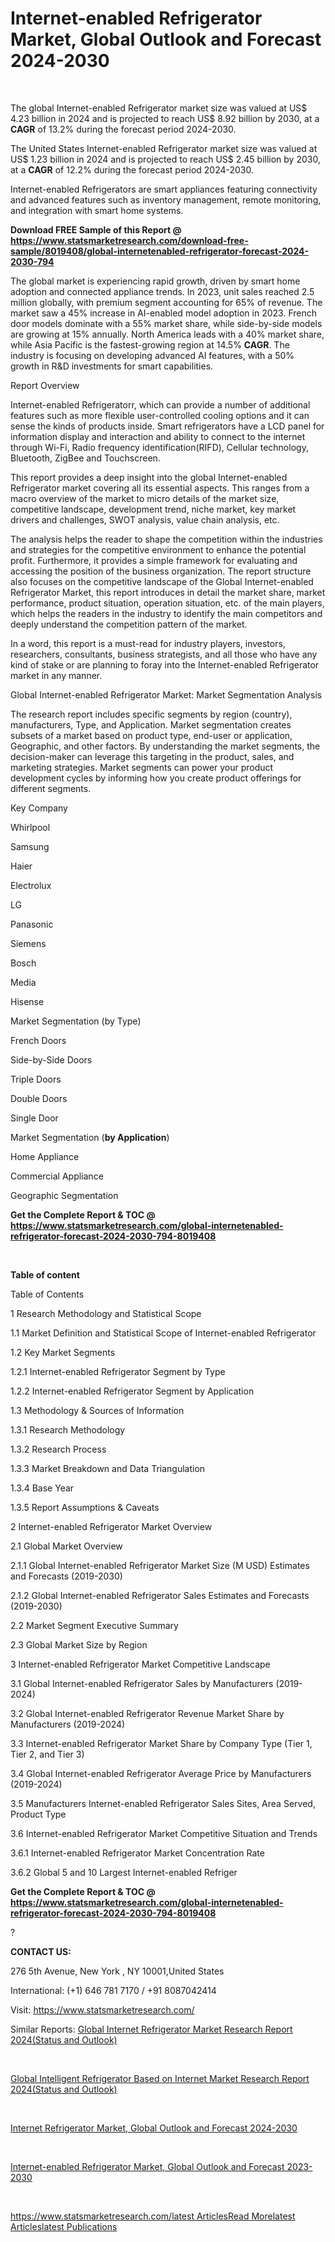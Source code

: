 <h1>Internet-enabled Refrigerator Market, Global Outlook and Forecast 2024-2030</h1><br/><p>The global Internet-enabled Refrigerator market size was valued at US$ 4.23 billion in 2024 and is projected to reach US$ 8.92 billion by 2030, at a <strong>CAGR</strong> of 13.2% during the forecast period 2024-2030.</p>
 
 
 
 <p>The United States Internet-enabled Refrigerator market size was valued at US$ 1.23 billion in 2024 and is projected to reach US$ 2.45 billion by 2030, at a <strong>CAGR</strong> of 12.2% during the forecast period 2024-2030.</p>
 
 
 
 <p>Internet-enabled Refrigerators are smart appliances featuring connectivity and advanced features such as inventory management, remote monitoring, and integration with smart home systems.</p>
 
 
 
 <p><strong>Download FREE Sample of this Report @ <a href="https://www.statsmarketresearch.com/download-free-sample/8019408/global-internetenabled-refrigerator-forecast-2024-2030-794">https://www.statsmarketresearch.com/download-free-sample/8019408/global-internetenabled-refrigerator-forecast-2024-2030-794</a></strong></p>
 
 
 
 <p>The global market is experiencing rapid growth, driven by smart home adoption and connected appliance trends. In 2023, unit sales reached 2.5 million globally, with premium segment accounting for 65% of revenue. The market saw a 45% increase in AI-enabled model adoption in 2023. French door models dominate with a 55% market share, while side-by-side models are growing at 15% annually. North America leads with a 40% market share, while Asia Pacific is the fastest-growing region at 14.5% <strong>CAGR</strong>. The industry is focusing on developing advanced AI features, with a 50% growth in R&D investments for smart capabilities.</p>
 
 
 
 <p>Report Overview</p>
 
 
 
 <p>Internet-enabled Refrigeratorr, which can provide a number of additional features such as more flexible user-controlled cooling options and it can sense the kinds of products inside. Smart refrigerators have a LCD panel for information display and interaction and ability to connect to the internet through Wi-Fi, Radio frequency identification(RIFD), Cellular technology, Bluetooth, ZigBee and Touchscreen.</p>
 
 
 
 <p>This report provides a deep insight into the global Internet-enabled Refrigerator market covering all its essential aspects. This ranges from a macro overview of the market to micro details of the market size, competitive landscape, development trend, niche market, key market drivers and challenges, SWOT analysis, value chain analysis, etc.</p>
 
 
 
 <p>The analysis helps the reader to shape the competition within the industries and strategies for the competitive environment to enhance the potential profit. Furthermore, it provides a simple framework for evaluating and accessing the position of the business organization. The report structure also focuses on the competitive landscape of the Global Internet-enabled Refrigerator Market, this report introduces in detail the market share, market performance, product situation, operation situation, etc. of the main players, which helps the readers in the industry to identify the main competitors and deeply understand the competition pattern of the market.</p>
 
 
 
 <p>In a word, this report is a must-read for industry players, investors, researchers, consultants, business strategists, and all those who have any kind of stake or are planning to foray into the Internet-enabled Refrigerator market in any manner.</p>
 
 
 
 <p>Global Internet-enabled Refrigerator Market: Market Segmentation Analysis</p>
 
 
 
 <p>The research report includes specific segments by region (country), manufacturers, Type, and Application. Market segmentation creates subsets of a market based on product type, end-user or application, Geographic, and other factors. By understanding the market segments, the decision-maker can leverage this targeting in the product, sales, and marketing strategies. Market segments can power your product development cycles by informing how you create product offerings for different segments.</p>
 
 
 
 <p>Key Company</p>
 
 
 
 <p>Whirlpool</p>
 
 
 
 <p>Samsung</p>
 
 
 
 <p>Haier</p>
 
 
 
 <p>Electrolux</p>
 
 
 
 <p>LG</p>
 
 
 
 <p>Panasonic</p>
 
 
 
 <p>Siemens</p>
 
 
 
 <p>Bosch</p>
 
 
 
 <p>Media</p>
 
 
 
 <p>Hisense</p>
 
 
 
 <p>Market Segmentation (by Type)</p>
 
 
 
 <p>French Doors</p>
 
 
 
 <p>Side-by-Side Doors</p>
 
 
 
 <p>Triple Doors</p>
 
 
 
 <p>Double Doors</p>
 
 
 
 <p>Single Door</p>
 
 
 
 <p>Market Segmentation (<strong>by Application</strong>)</p>
 
 
 
 <p>Home Appliance</p>
 
 
 
 <p>Commercial Appliance</p>
 
 
 
 <p>Geographic Segmentation</p>
 
 
 
 <div><b>Get the Complete Report & TOC @ <a href="https://www.statsmarketresearch.com/global-internetenabled-refrigerator-forecast-2024-2030-794-8019408">https://www.statsmarketresearch.com/global-internetenabled-refrigerator-forecast-2024-2030-794-8019408</a></b></div>
 
 
 
 <p><br />
 
 <b>Table of content</b></p>
 
 
 
 <p>Table of Contents<br />
 
 1 Research Methodology and Statistical Scope<br />
 
 1.1 Market Definition and Statistical Scope of Internet-enabled Refrigerator<br />
 
 1.2 Key Market Segments<br />
 
 1.2.1 Internet-enabled Refrigerator Segment by Type<br />
 
 1.2.2 Internet-enabled Refrigerator Segment by Application<br />
 
 1.3 Methodology & Sources of Information<br />
 
 1.3.1 Research Methodology<br />
 
 1.3.2 Research Process<br />
 
 1.3.3 Market Breakdown and Data Triangulation<br />
 
 1.3.4 Base Year<br />
 
 1.3.5 Report Assumptions & Caveats<br />
 
 2 Internet-enabled Refrigerator Market Overview<br />
 
 2.1 Global Market Overview<br />
 
 2.1.1 Global Internet-enabled Refrigerator Market Size (M USD) Estimates and Forecasts (2019-2030)<br />
 
 2.1.2 Global Internet-enabled Refrigerator Sales Estimates and Forecasts (2019-2030)<br />
 
 2.2 Market Segment Executive Summary<br />
 
 2.3 Global Market Size by Region<br />
 
 3 Internet-enabled Refrigerator Market Competitive Landscape<br />
 
 3.1 Global Internet-enabled Refrigerator Sales by Manufacturers (2019-2024)<br />
 
 3.2 Global Internet-enabled Refrigerator Revenue Market Share by Manufacturers (2019-2024)<br />
 
 3.3 Internet-enabled Refrigerator Market Share by Company Type (Tier 1, Tier 2, and Tier 3)<br />
 
 3.4 Global Internet-enabled Refrigerator Average Price by Manufacturers (2019-2024)<br />
 
 3.5 Manufacturers Internet-enabled Refrigerator Sales Sites, Area Served, Product Type<br />
 
 3.6 Internet-enabled Refrigerator Market Competitive Situation and Trends<br />
 
 3.6.1 Internet-enabled Refrigerator Market Concentration Rate<br />
 
 3.6.2 Global 5 and 10 Largest Internet-enabled Refriger</p>
 
 
 
 <div><b>Get the Complete Report & TOC @ <a href="https://www.statsmarketresearch.com/global-internetenabled-refrigerator-forecast-2024-2030-794-8019408">https://www.statsmarketresearch.com/global-internetenabled-refrigerator-forecast-2024-2030-794-8019408</a></b></div>
 
 
 
 <p>? </p>
 
 
 
 <p><b>CONTACT US:</b><br />
 
 276 5th Avenue, New York , NY 10001,United States<br />
 
 International: (+1) 646 781 7170 / +91 8087042414<br />
 
 Visit: <a href="https://www.statsmarketresearch.com/">https://www.statsmarketresearch.com/</a><br />
 
 Similar Reports: <a href="https://www.statsmarketresearch.com/global-internetenabled-refrigerator-forecast-2024-2030-794-8019408">Global Internet Refrigerator Market Research Report 2024(Status and Outlook)</a><br />
 
 <br />
 
 <a href="https://www.statsmarketresearch.com/global-internetenabled-refrigerator-forecast-2024-2030-794-8019408">Global Intelligent Refrigerator Based on Internet Market Research Report 2024(Status and Outlook)</a><br />
 
 <br />
 
 <a href="https://www.statsmarketresearch.com/global-internetenabled-refrigerator-forecast-2024-2030-794-8019408">Internet Refrigerator Market, Global Outlook and Forecast 2024-2030</a><br />
 
 <br />
 
 <a href="https://www.statsmarketresearch.com/global-internetenabled-refrigerator-forecast-2024-2030-794-8019408">Internet-enabled Refrigerator Market, Global Outlook and Forecast 2023-2030</a><br />
 
 <br />
 
 <a href="https://gyeongbokgung.com">https://www.statsmarketresearch.com/</a><a href="https://hallyeomaritime.com">latest Articles</a><a href="https://jingwansa.com">Read More</a><a href="https://nguoiviet.jp/">latest Articles</a><a href="https://www.intelmarketresearch.com/">latest Publications</a></p>